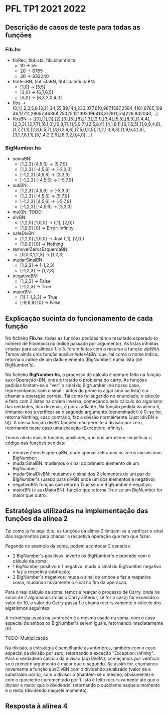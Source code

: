 # PFL TP1 2021 2022

## Descrição de casos de teste para todas as funções

### Fib.hs
- fibRec, fibLista, fibListaInfinita:
  - 10 -> 55
  - 20 -> 6765
  - 30 -> 832040
- fibRecBN, fibListaBN, fibListaInfinitaBN:
  - [1,0] -> [5,5]
  - [2,0] -> [6,7,6,5]
  - [3,0] -> [8,3,2,0,4,0]
- fibs -> [0,1,1,2,3,5,8,13,21,34,55,89,144,233,377,610,987,1597,2584,4181,6765,10946,17711,28657,46368,75025,121393,196418,317811,514229,832040,...]
- fibsBN -> [[0],[1],[1],[2],[3],[5],[8],[1,3],[2,1],[3,4],[5,5],[8,9],[1,4,4],[2,3,3],[3,7,7],[6,1,0],[9,8,7],[1,5,9,7],[2,5,8,4],[4,1,8,1],[6,7,6,5],[1,0,9,4,6],[1,7,7,1,1],[2,8,6,5,7],[4,6,3,6,8],[7,5,0,2,5],[1,2,1,3,9,3],[1,9,6,4,1,8],[3,1,7,8,1,1],[5,1,4,2,2,9],[8,3,2,0,4,0],...]

### BigNumber.hs
- somaBN:
  - [1,2,3] [4,5,6] -> [5,7,9]
  - [1,2,3] [-4,5,6] -> [-3,3,3]
  - [-1,2,3] [4,5,6] -> [3,3,3]
  - [-1,2,3] [-4,5,6] -> [-5,7,9]
- subBN:
  - [1,2,3] [4,5,6] -> [-3,3,3]
  - [1,2,3] [-4,5,6] -> [5,7,9]
  - [-1,2,3] [4,5,6] -> [-5,7,9]
  - [-1,2,3] [-4,5,6] -> [3,3,3]
- mulBN: TODO:
- divBN:
  - [1,2,0] [1,0,0] -> ([1], [2,0])
  - [1,0,0] [0] -> Error: Infinity
- safeDivBN:
  - [1,2,0] [1,0,0] -> Just ([1], [2,0])
  - [1,0,0] [0] -> Nothing
- removerZerosEsquerdaBN:
  - [0,0,0,1,2,3] -> [1,2,3]
- mudarSinalBN:
  - [1,2,3] -> [-1,2,3]
  - [-1,2,3] -> [1,2,3]
- negativoBN:
  - [1,2,3] -> False
  - [-1,2,3] -> True
- maiorBN:
  - [1] [-1,2,3] -> True
  - [-9,9,9] [0] -> False

## Explicação sucinta do funcionamento de cada função

No ficheiro **Fib.hs**, todas as funções pedidas têm o resultado esperado (o número de Fibonacci no índice passado por argumento). As listas infinitas criadas para as alíneas 1. e 3. foram feitas com o recurso à função *zipWith*. Temos ainda uma função auxiliar *indexAtBN*, que, tal como o nome indica, retorna o índice de um dado elemento (BigNumber) numa lista (de BigNumber's).

No ficheiro **BigNumber.hs**, o processo de cálculo é sempre feito na função aux\<Operação>BN, onde é tratado o problema do carry. As funções pedidas limitam-se a "ver" o sinal do BigNumber (no nosso caso, representamos com o sinal - antes do primeiro algarismo na lista) e a chamar a operação correta. Tal como fui sugerido no enunciado, o cálculo é feito com 2 listas na ordem inversa, começando pelo cálculo do algarismo das unidades, das dezenas, e por aí adiante. Na função pedida na alínea 5, limitamo-nos a verificar se o segundo argumento (denominador) é 0: se for, retorna Nothing, caso contrário, faz a divisão normalmente (Just (divBN a b)). A nossa função divBN também não permite a divisão por zero, retornando neste caso uma exceção (Exception: Infinity).

Temos ainda mais 5 funções auxiliares, que nos permitem simplificar o código das funções pedidas:
- removerZerosEsquerdaBN, onde apenas retiramos os zeros iniciais num BigNumber;
- mudarSinalBN: mudamos o sinal do primeiro elemento de um BigNumber;
- mudarSinalDivBN: mudamos o sinal dos 2 elementos de um par de BigNumber's (usado para divBN onde um dos elementos é negativo);
- negativoBN: função que retorna True se um BigNumber é negativo;
- maiorBN (e auxMaiorBN): função que retorna True se um BigNumber for maior que outro.

## Estratégias utilizadas na implementação das funções da alínea 2

Tal como já foi aqui dito, as funções da alínea 2 limitam-se a verificar o sinal dos argumentos para chamar a respetiva operação que tem que fazer. 

Pegando no exemplo da soma, podem acontecer 3 cenários:
- 2 BigNumber's positivos: inverte os BigNumber's e procede com o cálculo da soma;
- 1 BigNumber positivo e 1 negativo: muda o sinal do BigNumber negativo e faz a respetiva subtração;
- 2 BigNumber's negativos: muda o sinal de ambos e faz a respetiva soma, mudando novamente o sinal no fim da operação.

Para o real cálculo da soma, temos a realçar o processo de Carry, onde na soma de 2 algarismos (mais o Carry anterior, se for o caso) for excedido o valor de 10, o valor do Carry passa 1 e chama recursivamente o cálculo dos algarismos seguintes.

A estratégia usada na subtração é a mesma usada na soma, com o caso especial de ambos os BigNumber's serem iguais, retornando imediatamente [0].

TODO: Multiplicação

Na divisão, a estratégia é semelhante às anteriores, também com o caso especial da divisão por zero, retornando a exceção "Exception: Infinity". 
Para o verdadeiro cálculo da divisão (auxDivBN), começamos por verificar se o primeiro argumento é maior que o segundo. Se assim for, chamamos novamente a função auxDivBN com o dividendo atualizado (valor de a substraído por b), com o divisor b (mantém-se o mesmo, obviamente) e com o quociente incrementado por 1. Isto é feito recursivamente até que o divisor é maior que o dividendo, retornando o quociente naquele momento e o resto (dividendo naquele momento).

## Resposta à alínea 4

